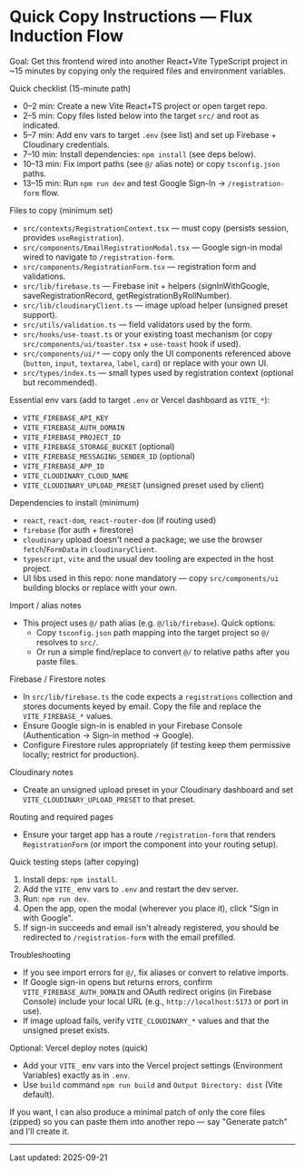 # Quick Copy Instructions — Flux Induction Flow

Goal: Get this frontend wired into another React+Vite TypeScript project in ~15 minutes by copying only the required files and environment variables.

Quick checklist (15-minute path)
- 0–2 min: Create a new Vite React+TS project or open target repo.
- 2–5 min: Copy files listed below into the target `src/` and root as indicated.
- 5–7 min: Add env vars to target `.env` (see list) and set up Firebase + Cloudinary credentials.
- 7–10 min: Install dependencies: `npm install` (see deps below).
- 10–13 min: Fix import paths (see `@/` alias note) or copy `tsconfig.json` paths.
- 13–15 min: Run `npm run dev` and test Google Sign-In → `/registration-form` flow.

Files to copy (minimum set)
- `src/contexts/RegistrationContext.tsx` — must copy (persists session, provides `useRegistration`).
- `src/components/EmailRegistrationModal.tsx` — Google sign-in modal wired to navigate to `/registration-form`.
- `src/components/RegistrationForm.tsx` — registration form and validations.
- `src/lib/firebase.ts` — Firebase init + helpers (signInWithGoogle, saveRegistrationRecord, getRegistrationByRollNumber).
- `src/lib/cloudinaryClient.ts` — image upload helper (unsigned preset support).
- `src/utils/validation.ts` — field validators used by the form.
- `src/hooks/use-toast.ts` or your existing toast mechanism (or copy `src/components/ui/toaster.tsx` + `use-toast` hook if used).
- `src/components/ui/*` — copy only the UI components referenced above (`button`, `input`, `textarea`, `label`, `card`) or replace with your own UI.
- `src/types/index.ts` — small types used by registration context (optional but recommended).

Essential env vars (add to target `.env` or Vercel dashboard as `VITE_*`):
- `VITE_FIREBASE_API_KEY`
- `VITE_FIREBASE_AUTH_DOMAIN`
- `VITE_FIREBASE_PROJECT_ID`
- `VITE_FIREBASE_STORAGE_BUCKET` (optional)
- `VITE_FIREBASE_MESSAGING_SENDER_ID` (optional)
- `VITE_FIREBASE_APP_ID`
- `VITE_CLOUDINARY_CLOUD_NAME`
- `VITE_CLOUDINARY_UPLOAD_PRESET` (unsigned preset used by client)

Dependencies to install (minimum)
- `react`, `react-dom`, `react-router-dom` (if routing used)
- `firebase` (for auth + firestore)
- `cloudinary` upload doesn't need a package; we use the browser `fetch`/`FormData` in `cloudinaryClient`.
- `typescript`, `vite` and the usual dev tooling are expected in the host project.
- UI libs used in this repo: none mandatory — copy `src/components/ui` building blocks or replace with your own.

Import / alias notes
- This project uses `@/` path alias (e.g. `@/lib/firebase`). Quick options:
  - Copy `tsconfig.json` path mapping into the target project so `@/` resolves to `src/`.
  - Or run a simple find/replace to convert `@/` to relative paths after you paste files.

Firebase / Firestore notes
- In `src/lib/firebase.ts` the code expects a `registrations` collection and stores documents keyed by email. Copy the file and replace the `VITE_FIREBASE_*` values.
- Ensure Google sign-in is enabled in your Firebase Console (Authentication → Sign-in method → Google).
- Configure Firestore rules appropriately (if testing keep them permissive locally; restrict for production).

Cloudinary notes
- Create an unsigned upload preset in your Cloudinary dashboard and set `VITE_CLOUDINARY_UPLOAD_PRESET` to that preset.

Routing and required pages
- Ensure your target app has a route `/registration-form` that renders `RegistrationForm` (or import the component into your routing setup).

Quick testing steps (after copying)
1. Install deps: `npm install`.
2. Add the `VITE_` env vars to `.env` and restart the dev server.
3. Run: `npm run dev`.
4. Open the app, open the modal (wherever you place it), click "Sign in with Google".
5. If sign-in succeeds and email isn't already registered, you should be redirected to `/registration-form` with the email prefilled.

Troubleshooting
- If you see import errors for `@/`, fix aliases or convert to relative imports.
- If Google sign-in opens but returns errors, confirm `VITE_FIREBASE_AUTH_DOMAIN` and OAuth redirect origins (in Firebase Console) include your local URL (e.g., `http://localhost:5173` or port in use).
- If image upload fails, verify `VITE_CLOUDINARY_*` values and that the unsigned preset exists.

Optional: Vercel deploy notes (quick)
- Add your `VITE_` env vars into the Vercel project settings (Environment Variables) exactly as in `.env`.
- Use `build` command `npm run build` and `Output Directory: dist` (Vite default).

If you want, I can also produce a minimal patch of only the core files (zipped) so you can paste them into another repo — say "Generate patch" and I'll create it.

---
Last updated: 2025-09-21
